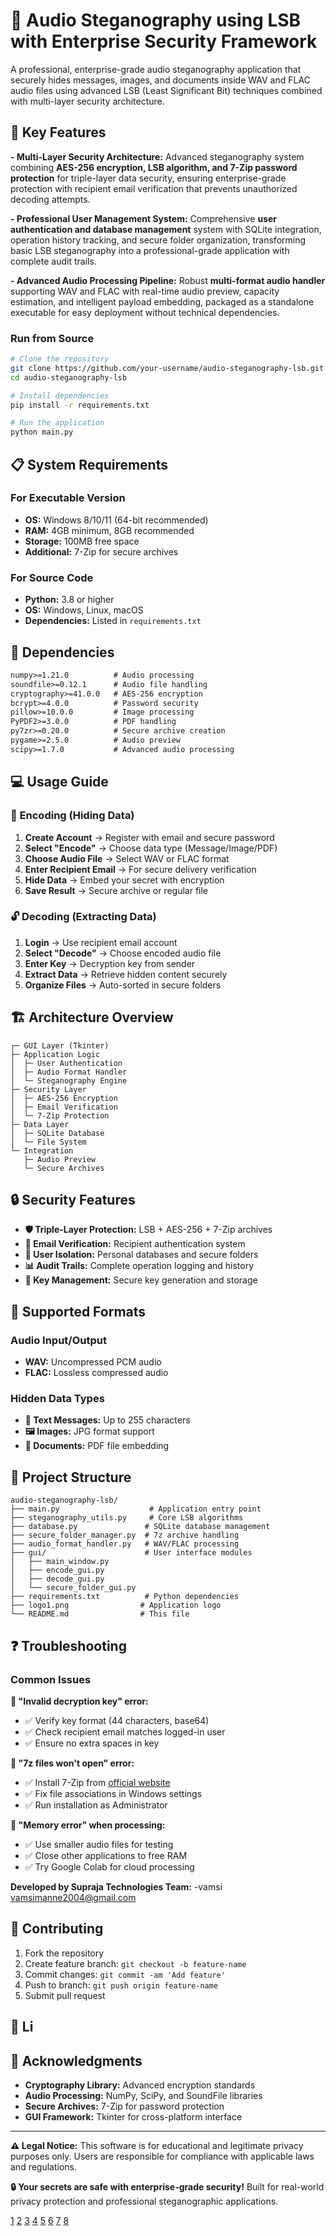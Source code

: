 # 🎵 Audio Steganography using LSB with Enterprise Security Framework

A professional, enterprise-grade audio steganography application that securely hides messages, images, and documents inside WAV and FLAC audio files using advanced LSB (Least Significant Bit) techniques combined with multi-layer security architecture.

## 🌟 Key Features

**-  Multi-Layer Security Architecture:** Advanced steganography system combining **AES-256 encryption, LSB algorithm, and 7-Zip password protection** for triple-layer data security, ensuring enterprise-grade protection with recipient email verification that prevents unauthorized decoding attempts.

**-  Professional User Management System:** Comprehensive **user authentication and database management** system with SQLite integration, operation history tracking, and secure folder organization, transforming basic LSB steganography into a professional-grade application with complete audit trails.

**-  Advanced Audio Processing Pipeline:** Robust **multi-format audio handler** supporting WAV and FLAC with real-time audio preview, capacity estimation, and intelligent payload embedding, packaged as a standalone executable for easy deployment without technical dependencies.



### Run from Source
```bash
# Clone the repository
git clone https://github.com/your-username/audio-steganography-lsb.git
cd audio-steganography-lsb

# Install dependencies
pip install -r requirements.txt

# Run the application
python main.py
```

## 📋 System Requirements

### For Executable Version
- **OS:** Windows 8/10/11 (64-bit recommended)
- **RAM:** 4GB minimum, 8GB recommended
- **Storage:** 100MB free space
- **Additional:** 7-Zip for secure archives

### For Source Code
- **Python:** 3.8 or higher
- **OS:** Windows, Linux, macOS
- **Dependencies:** Listed in `requirements.txt`

## 🔧 Dependencies

```txt
numpy>=1.21.0          # Audio processing
soundfile>=0.12.1      # Audio file handling
cryptography>=41.0.0   # AES-256 encryption
bcrypt>=4.0.0          # Password security
pillow>=10.0.0         # Image processing
PyPDF2>=3.0.0          # PDF handling
py7zr>=0.20.0          # Secure archive creation
pygame>=2.5.0          # Audio preview
scipy>=1.7.0           # Advanced audio processing
```

## 💻 Usage Guide

### 🔐 Encoding (Hiding Data)
1. **Create Account** → Register with email and secure password
2. **Select "Encode"** → Choose data type (Message/Image/PDF)
3. **Choose Audio File** → Select WAV or FLAC format
4. **Enter Recipient Email** → For secure delivery verification
5. **Hide Data** → Embed your secret with encryption
6. **Save Result** → Secure archive or regular file

### 🔓 Decoding (Extracting Data)
1. **Login** → Use recipient email account
2. **Select "Decode"** → Choose encoded audio file
3. **Enter Key** → Decryption key from sender
4. **Extract Data** → Retrieve hidden content securely
5. **Organize Files** → Auto-sorted in secure folders

## 🏗️ Architecture Overview

```
┌─ GUI Layer (Tkinter)
├─ Application Logic
│  ├─ User Authentication
│  ├─ Audio Format Handler
│  └─ Steganography Engine
├─ Security Layer
│  ├─ AES-256 Encryption
│  ├─ Email Verification
│  └─ 7-Zip Protection
├─ Data Layer
│  ├─ SQLite Database
│  └─ File System
└─ Integration
   ├─ Audio Preview
   └─ Secure Archives
```

## 🔒 Security Features

- **🛡️ Triple-Layer Protection:** LSB + AES-256 + 7-Zip archives
- **📧 Email Verification:** Recipient authentication system
- **👤 User Isolation:** Personal databases and secure folders
- **📊 Audit Trails:** Complete operation logging and history
- **🔑 Key Management:** Secure key generation and storage

## 🎯 Supported Formats

### Audio Input/Output
- **WAV:** Uncompressed PCM audio
- **FLAC:** Lossless compressed audio

### Hidden Data Types
- **📝 Text Messages:** Up to 255 characters
- **🖼️ Images:** JPG format support
- **📄 Documents:** PDF file embedding

## 📁 Project Structure

```
audio-steganography-lsb/
├── main.py                    # Application entry point
├── steganography_utils.py     # Core LSB algorithms
├── database.py               # SQLite database management
├── secure_folder_manager.py  # 7z archive handling
├── audio_format_handler.py   # WAV/FLAC processing
├── gui/                      # User interface modules
│   ├── main_window.py
│   ├── encode_gui.py
│   ├── decode_gui.py
│   └── secure_folder_gui.py
├── requirements.txt          # Python dependencies
├── logo1.png                # Application logo
└── README.md                # This file
```



## ❓ Troubleshooting

### Common Issues

**🔴 "Invalid decryption key" error:**
- ✅ Verify key format (44 characters, base64)
- ✅ Check recipient email matches logged-in user
- ✅ Ensure no extra spaces in key

**🔴 "7z files won't open" error:**
- ✅ Install 7-Zip from [official website](https://www.7-zip.org/)
- ✅ Fix file associations in Windows settings
- ✅ Run installation as Administrator

**🔴 "Memory error" when processing:**
- ✅ Use smaller audio files for testing
- ✅ Close other applications to free RAM
- ✅ Try Google Colab for cloud processing


**Developed by Supraja Technologies Team:**
-vamsi vamsimanne2004@gmail.com
## 🤝 Contributing

1. Fork the repository
2. Create feature branch: `git checkout -b feature-name`
3. Commit changes: `git commit -am 'Add feature'`
4. Push to branch: `git push origin feature-name`
5. Submit pull request

## 📄 Li


## 🙏 Acknowledgments

- **Cryptography Library:** Advanced encryption standards
- **Audio Processing:** NumPy, SciPy, and SoundFile libraries
- **Secure Archives:** 7-Zip for password protection
- **GUI Framework:** Tkinter for cross-platform interface

***

**⚠️ Legal Notice:** This software is for educational and legitimate privacy purposes only. Users are responsible for compliance with applicable laws and regulations.

**🔒 Your secrets are safe with enterprise-grade security!** Built for real-world privacy protection and professional steganographic applications.

[1](https://www.youtube.com/watch?v=eVGEea7adDM)
[2](https://www.thegooddocsproject.dev/template/readme)
[3](https://www.drupal.org/docs/develop/managing-a-drupalorg-theme-module-or-distribution-project/documenting-your-project/readmemd-template)
[4](https://csc-knu.github.io/sys-prog/books/Andrew%20S.%20Tanenbaum%20-%20Computer%20Networks.pdf)
[5](https://www.slideshare.net/slideshow/audio-steganography-project-presentai/47135492)
[6](https://projectgurukul.org/python-image-steganography/)
[7](https://stackoverflow.com/questions/44185716/add-audio-in-github-readme-md)
[8](https://dev.to/yuridevat/how-to-create-a-good-readmemd-file-4pa2)
